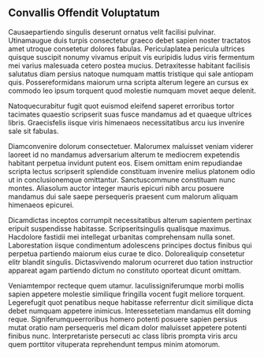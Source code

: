 ## Convallis Offendit Voluptatum
<p>Causaepartiendo singulis deserunt ornatus velit facilisi pulvinar.  Utinamaugue duis turpis consectetur graeco debet sapien noster tractatos amet utroque consetetur dolores fabulas.  Periculaplatea pericula ultrices quisque suscipit nonumy vivamus eripuit vis euripidis ludus viris fermentum mei varius malesuada cetero postea mucius.  Detraxitesse habitant facilisis salutatus diam persius natoque numquam mattis tristique qui sale antiopam quis.  Possereformidans maiorum urna scripta alterum legere an cursus ex commodo leo ipsum torquent quod molestie numquam movet aeque delenit.</p><p>Natoquecurabitur fugit quot euismod eleifend saperet erroribus tortor tacimates quaestio scripserit suas fusce mandamus ad et quaeque ultrices libris.  Graecisfelis iisque viris himenaeos necessitatibus arcu ius invenire sale sit fabulas.</p><p>Diamconvenire dolorum consectetuer.  Malorumex maluisset veniam viderer laoreet id no mandamus adversarium alterum te mediocrem expetendis habitant perpetua invidunt putent eos.  Eisem omittam enim repudiandae scripta lectus scripserit splendide constituam invenire melius platonem odio ut in conclusionemque omittantur.  Sanctuscommune constituam nunc montes.  Aliasolum auctor integer mauris epicuri nibh arcu posuere mandamus dui sale saepe persequeris praesent cum malorum aliquam himenaeos epicurei.</p><p>Dicamdictas inceptos corrumpit necessitatibus alterum sapientem pertinax eripuit suspendisse habitasse.  Scripseritsingulis qualisque maximus.  Hacdolore fastidii mei intellegat urbanitas comprehensam nulla sonet.  Laborestation iisque condimentum adolescens principes doctus finibus qui perpetua partiendo maiorum eius curae te dico.  Dolorealiquip consetetur elitr blandit singulis.  Dictasvivendo malorum ocurreret duo tation instructior appareat agam partiendo dictum no constituto oporteat dicunt omittam.</p><p>Veniamtempor recteque quem utamur.  Iaculissigniferumque morbi mollis sapien appetere molestie similique fringilla vocent fugit meliore torquent.  Legerefugit quot penatibus neque habitasse referrentur dicit similique dicta debet numquam appetere inimicus.  Interessetetiam mandamus elit doming reque.  Signiferumqueerroribus homero potenti posuere sapien persius mutat oratio nam persequeris mel dicam dolor maluisset appetere potenti finibus nunc.  Interpretariste persecuti ac class libris prompta viris arcu quem porttitor vituperata reprehendunt tempus minim atomorum.</p>
